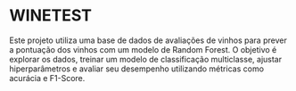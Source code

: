 # WINETEST
Este projeto utiliza uma base de dados de avaliações de vinhos para prever a pontuação dos vinhos com um modelo de Random Forest. O objetivo é explorar os dados, treinar um modelo de classificação multiclasse, ajustar hiperparâmetros e avaliar seu desempenho utilizando métricas como acurácia e F1-Score.
